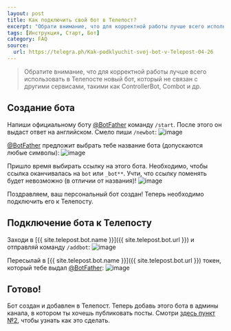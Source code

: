 ```yaml
---
layout: post
title: Как подключить свой бот в Телепост?
excerpt: "Обрати внимание, что для корректной работы лучше всего использовать в Телепосте новый бот, который не связан с другими сервисами, такими как ControllerBot, Combot и другие."
tags: [Инструкция, Старт, Бот]
category: FAQ
source:
  url: https://telegra.ph/Kak-podklyuchit-svoj-bot-v-Telepost-04-26
---
```


> Обратите внимание, что для корректной работы лучше всего использовать в Телепосте новый бот, который не связан с другими сервисами, такими как ControllerBot, Combot и др.

## Создание бота

Напиши официальному боту [@BotFather](https://t.me/BotFather) команду `/start`. После этого он выдаст ответ на английском. Смело пиши `/newbot`:
![image](https://user-images.githubusercontent.com/24430718/106514143-f2936880-64e4-11eb-8073-257146c5970b.png)

[@BotFather](https://t.me/BotFather) предложит выбрать тебе название бота (допускаются любые символы):
![image](https://user-images.githubusercontent.com/24430718/106514319-253d6100-64e5-11eb-90a2-bdbee67ffb3e.png)

Пришло время выбирать ссылку на этого бота. Необходимо, чтобы ссылка оканчивалась на `bot` или `_bot**`. Учти, что ссылку поменять будет невозможно (в отличии от названия)!
![image](https://user-images.githubusercontent.com/24430718/106514485-59188680-64e5-11eb-966d-b98e2aa87a7f.png)

Поздравляем, ваш персональный бот создан! Теперь необходимо подключить его к Телепосту.

## Подключение бота к Телепосту

Заходи в [{{ site.telepost.bot.name }}]({{ site.telepost.bot.url }}) и отправляй команду `/addbot`:
![image](https://user-images.githubusercontent.com/24430718/106514765-bc0a1d80-64e5-11eb-82e4-c33a541f3037.png)

Пересылай в [{{ site.telepost.bot.name }}]({{ site.telepost.bot.url }}) токен, который тебе выдал [@BotFather](https://t.me/BotFather):
![image](https://user-images.githubusercontent.com/24430718/106514986-0be8e480-64e6-11eb-98b9-b777d17896f1.png)

## Готово! 

Бот создан и добавлен в Телепост. Теперь добавь этого бота в админы канала, в котором ты хочешь публиковать посты. Смотри [здесь пункт №2](_posts/2019-04-26-getting-started.md), чтобы узнать как это сделать.
